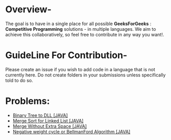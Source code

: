 # Overview-
The goal is to have in a single place for all possible **GeeksForGeeks** : **Competitive Programming** solutions - in multiple languages. We aim to achieve this collaboratively, so feel free to contribute in any way you want!.

# GuideLine For Contribution-
Please create an issue if you wish to add code in a language that is not currently here. Do not create folders in your submissions unless specifically told to do so.

# Problems:

- [Binary Tree to DLL [JAVA]](Binary_Tree_to_DLL.java)
- [Merge Sort for Linked List [JAVA]](Merge_Sort_for_Linked_List.java)
- [Merge Without Extra Space [JAVA]](Merge_Without_Extra_Space.java)
- [Negative weight cycle or BellmanFord Algorithm [JAVA]](Negative_weight_cycle.cpp)
